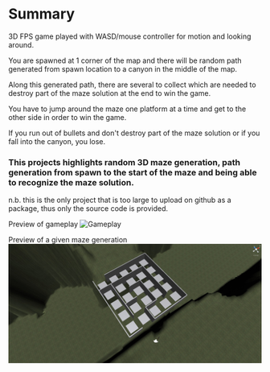 # Summary

3D FPS game played with WASD/mouse controller for motion and looking around.

You are spawned at 1 corner of the map and there will be random path generated from spawn location to a canyon in the middle of the map.

Along this generated path, there are several to collect which are needed to destroy part of the maze solution at the end to win the game.

You have to jump around the maze one platform at a time and get to the other side in order to win the game. 

If you run out of bullets and don't destroy part of the maze solution or if you fall into the canyon, you lose. 


### This projects highlights random 3D maze generation, path generation from spawn to the start of the maze and being able to recognize the maze solution.

n.b. this is the only project that is too large to upload on github as a package, thus only the source code is provided.

Preview of gameplay
![Gameplay](Media/34HPdVmVBq.gif)

Preview of a given maze generation
![TerrainGeneration](Media/Unity_pg2IusARzd.jpg?raw=true)
